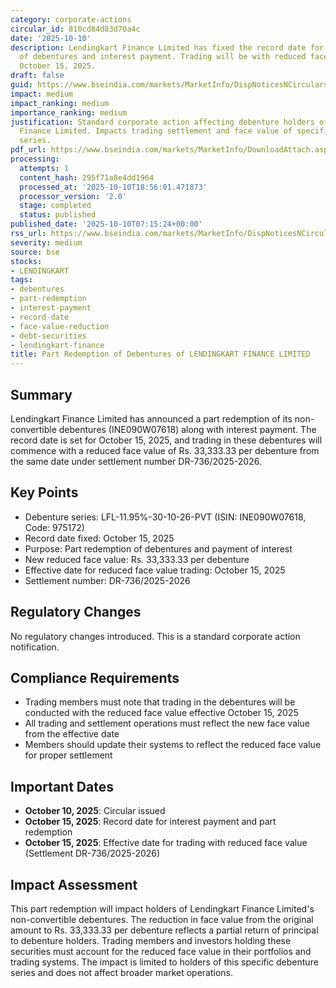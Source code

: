 ```yaml
---
category: corporate-actions
circular_id: 810cd84d83d70a4c
date: '2025-10-10'
description: Lendingkart Finance Limited has fixed the record date for part redemption
  of debentures and interest payment. Trading will be with reduced face value effective
  October 15, 2025.
draft: false
guid: https://www.bseindia.com/markets/MarketInfo/DispNoticesNCirculars.aspx?Noticeid={E3D0192F-7EEC-4B89-BB8A-537C88DFCE49}&noticeno=20251010-5&dt=10/10/2025&icount=5&totcount=72&flag=0
impact: medium
impact_ranking: medium
importance_ranking: medium
justification: Standard corporate action affecting debenture holders of Lendingkart
  Finance Limited. Impacts trading settlement and face value of specific debenture
  series.
pdf_url: https://www.bseindia.com/markets/MarketInfo/DownloadAttach.aspx?id=20251010-5&attachedId=
processing:
  attempts: 1
  content_hash: 295f71a8e4dd1964
  processed_at: '2025-10-10T18:56:01.471873'
  processor_version: '2.0'
  stage: completed
  status: published
published_date: '2025-10-10T07:15:24+00:00'
rss_url: https://www.bseindia.com/markets/MarketInfo/DispNoticesNCirculars.aspx?Noticeid={E3D0192F-7EEC-4B89-BB8A-537C88DFCE49}&noticeno=20251010-5&dt=10/10/2025&icount=5&totcount=72&flag=0
severity: medium
source: bse
stocks:
- LENDINGKART
tags:
- debentures
- part-redemption
- interest-payment
- record-date
- face-value-reduction
- debt-securities
- lendingkart-finance
title: Part Redemption of Debentures of LENDINGKART FINANCE LIMITED
---
```


## Summary

Lendingkart Finance Limited has announced a part redemption of its non-convertible debentures (INE090W07618) along with interest payment. The record date is set for October 15, 2025, and trading in these debentures will commence with a reduced face value of Rs. 33,333.33 per debenture from the same date under settlement number DR-736/2025-2026.

## Key Points

- Debenture series: LFL-11.95%-30-10-26-PVT (ISIN: INE090W07618, Code: 975172)
- Record date fixed: October 15, 2025
- Purpose: Part redemption of debentures and payment of interest
- New reduced face value: Rs. 33,333.33 per debenture
- Effective date for reduced face value trading: October 15, 2025
- Settlement number: DR-736/2025-2026

## Regulatory Changes

No regulatory changes introduced. This is a standard corporate action notification.

## Compliance Requirements

- Trading members must note that trading in the debentures will be conducted with the reduced face value effective October 15, 2025
- All trading and settlement operations must reflect the new face value from the effective date
- Members should update their systems to reflect the reduced face value for proper settlement

## Important Dates

- **October 10, 2025**: Circular issued
- **October 15, 2025**: Record date for interest payment and part redemption
- **October 15, 2025**: Effective date for trading with reduced face value (Settlement DR-736/2025-2026)

## Impact Assessment

This part redemption will impact holders of Lendingkart Finance Limited's non-convertible debentures. The reduction in face value from the original amount to Rs. 33,333.33 per debenture reflects a partial return of principal to debenture holders. Trading members and investors holding these securities must account for the reduced face value in their portfolios and trading systems. The impact is limited to holders of this specific debenture series and does not affect broader market operations.